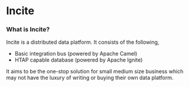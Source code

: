 # Incite

### What is Incite?
Incite is a distributed data platform. It consists of the following,
* Basic integration bus (powered by Apache Camel)
* HTAP capable database (powered by Apache Ignite)

It aims to be the one-stop solution for small medium size business which may not have the luxury of writing or buying 
their own data platform.